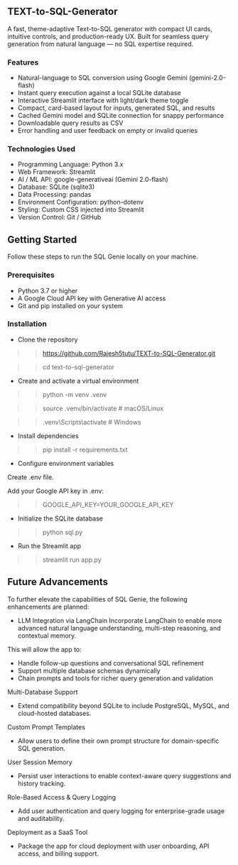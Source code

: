 ## TEXT-to-SQL-Generator
A fast, theme-adaptive Text-to-SQL generator with compact UI cards, intuitive controls, and production-ready UX. Built for seamless query generation from natural language — no SQL expertise required.

### Features
- Natural-language to SQL conversion using Google Gemini (gemini-2.0-flash)
- Instant query execution against a local SQLite database
- Interactive Streamlit interface with light/dark theme toggle
- Compact, card-based layout for inputs, generated SQL, and results
- Cached Gemini model and SQLite connection for snappy performance
- Downloadable query results as CSV
- Error handling and user feedback on empty or invalid queries

### Technologies Used
- Programming Language: Python 3.x
- Web Framework: Streamlit
- AI / ML API: google-generativeai (Gemini 2.0-flash)
- Database: SQLite (sqlite3)
- Data Processing: pandas
- Environment Configuration: python-dotenv
- Styling: Custom CSS injected into Streamlit
- Version Control: Git / GitHub

## Getting Started
Follow these steps to run the SQL Genie locally on your machine.

### Prerequisites
- Python 3.7 or higher
- A Google Cloud API key with Generative AI access
- Git and pip installed on your system

### Installation
- Clone the repository
>> https://github.com/Rajesh5tutu/TEXT-to-SQL-Generator.git

>>cd text-to-sql-generator

- Create and activate a virtual environment
>> python -m venv .venv

>> source .venv/bin/activate      # macOS/Linux

>>.venv\Scripts\activate         # Windows

- Install dependencies
>> pip install -r requirements.txt

- Configure environment variables

Create .env file.

Add your Google API key in .env:
>> GOOGLE_API_KEY=YOUR_GOOGLE_API_KEY

- Initialize the SQLite database
>> python sql.py

- Run the Streamlit app
>> streamlit run app.py

## Future Advancements
To further elevate the capabilities of SQL Genie, the following enhancements are planned:
- LLM Integration via LangChain
Incorporate LangChain to enable more advanced natural language understanding, multi-step reasoning, and contextual memory.

This will allow the app to:
- Handle follow-up questions and conversational SQL refinement
- Support multiple database schemas dynamically
- Chain prompts and tools for richer query generation and validation

Multi-Database Support
  - Extend compatibility beyond SQLite to include PostgreSQL, MySQL, and cloud-hosted databases.
    
Custom Prompt Templates
  - Allow users to define their own prompt structure for domain-specific SQL generation.
    
User Session Memory
  - Persist user interactions to enable context-aware query suggestions and history tracking.
    
Role-Based Access & Query Logging
  - Add user authentication and query logging for enterprise-grade usage and auditability.
    
Deployment as a SaaS Tool
  - Package the app for cloud deployment with user onboarding, API access, and billing support.



